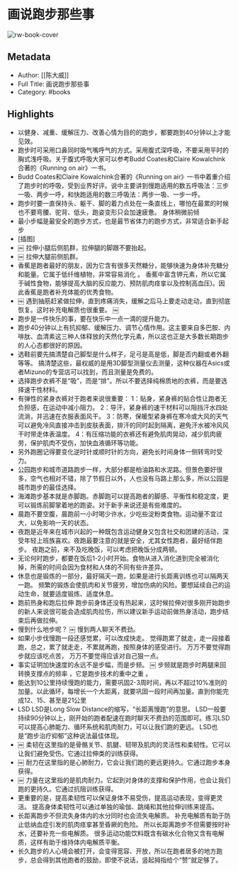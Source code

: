 # 画说跑步那些事

![rw-book-cover](https://cdn.weread.qq.com/weread/cover/49/YueWen_815559/s_YueWen_815559.jpg)

## Metadata
- Author: [[陈大威]]
- Full Title: 画说跑步那些事
- Category: #books

## Highlights
- 以健身、减重、缓解压力、改善心情为目的的跑步，都要跑到40分钟以上才能见效。
- 跑步时可采用口鼻同时吸气嘴呼气的方式。采用腹式深呼吸，不要采用平时的胸式浅呼吸。关于腹式呼吸大家可以参考Budd Coates和Claire Kowalchink合著的《Running on air》一书。
- Budd Coates和Claire Kowalchink合著的《Running on air》一书中着重介绍了跑步时的呼吸，受到业界好评。说中主要讲到慢跑适用的数五呼吸法：三步一吸、两步一呼，和快跑适用的数三呼吸法：两步一吸、一步一呼。
- 跑步时要一直保持头、躯干、脚的着力点处在一条直线上，哪怕在最累的时候也不要弯腰、驼背、低头，跑姿变形只会加速疲惫。
  身体稍微前倾
- 最小步幅是最安全的跑步方式，也是最节省体力的跑步方式，非常适合新手起步
- [插图]
- ￼
  拉伸小腿后侧肌群，拉伸腿的脚跟不要抬起。
- ￼
  拉伸大腿前侧肌群。
- 香蕉是跑者最好的朋友，因为它含有很多天然糖分，能够快速为身体补充糖分和能量。它属于低纤维植物，非常容易消化 。
  香蕉中富含钾元素，所以它属于碱性食物，能够提高大脑的反应能力、预防肌肉痉挛以及控制高血压)。因此香蕉是跑者补充体能的优秀食物。
- ￼
  遇到抽筋赶紧做拉伸，直到疼痛消失，缓解之后马上要走动走动，直到彻底恢复。这时补充电解质也很重要。
  ￼
- 跑步是一件快乐的事，要在快乐中一点一滴的提升能力。
- 跑步40分钟以上有抗抑郁、缓解压力、调节心情作用。这主要来自多巴胺、内啡肽、血清素这三种人体释放的天然化学元素，所以这也正是大多数长期跑步的人心态都很好的原因。
- 选鞋前要先搞清楚自己脚型是什么样子，足弓是高是低，脚是否内翻或者外翻等等。
  搞清楚这些，最权威的是用3D脚型测量仪去测量，这种仪器在Asics或者Mizuno的专营店可以找到，而且测量是免费的。
- 选择跑步衣裤不是“吸”，而是“排”。所以不要选择纯棉质地的衣裤，而是要选择速干性材料。
- 有弹性的紧身衣裤对于跑者来说很重要：
  1：贴身，紧身裤的贴合性让跑者无负担感，在运动中减小阻力。
  2：导汗，紧身裤的速干材料可以阻挡汗水四处流淌，并迅速在衣服表面风干。
  3：防寒，保暖型紧身裤在寒冷或大风的天气可以避免冷风直接冲击到皮肤表面，排汗的同时起到隔离，避免汗水被冷风风干时带走体表温度。
  4：有压缩功能的衣裤还有避免肌肉晃动，减少肌肉疲劳，保护肌肉不受伤，加快血液循环等功能。
- 另外跑圈记得要变化逆时针或顺时针的方向，避免长时间身体一侧转弯时受力。
- 公园跑步和城市道路跑步一样，大部分都是柏油路和水泥路。但景色要好很多，空气也相对不错，除了节假日以外，人也没有马路上那么多，所以公园是城市跑步的最佳选择。
- 海滩跑步基本就是赤脚跑。赤脚跑可以提高跑者的脚感、平衡性和稳定度，更可以锻炼前脚掌着地的跑姿。对于新手来说还是有些难度的。
- 晨跑不要空腹，晨跑前一小时喝少许水，少吃些淀粉类食物。运动量不宜过大，以免影响一天的状态。
- 夜跑是近年来在城市兴起的一种既包含运动健身又包含社交和团建的活动，深受年轻上班族喜欢。夜跑最要注意的就是安全，尤其女性跑者，最好结伴跑步。
  夜跑之前，来不及吃晚饭，可以考虑把晚饭分成两顿。
- 无论何时跑步，都要在饭后1-2小时开始。食物从进入消化道到完全被消化掉，所需的时间会因为食材和人体的不同有些许差异。
- 休息也是锻炼的一部分，最好隔天一跑，如果是进行长距离训练也可以隔两天一跑。
  频繁的锻炼会使肌肉和关节疲劳，增加伤病的风险。要想延续自己的运动生命，就要适度锻炼、适度休息。
- 跑前热身和跑后拉伸
  跑步前身体还没有热起来，这时候拉伸对很多刚开始跑步的新人来说很可能会造成肌肉拉伤，所以建议新手运动前做热身活动，跑步结束后再做拉伸。
- 慢到什么地步呢？
  ￼
  慢到两人聊天不费劲。
- 如果小步伐慢跑一段还感觉累，可以改成快走。
  觉得跑累了就走，走一段接着跑，总之，累了就走走，不累就再跑，按照身体的感受进行。
  万万不要觉得跑步就应该吃点苦，
  万万不要觉得应该对自己狠一点。
- 事实证明加快速度的永远不是步幅，而是步频。
  ￼
  步频就是跑步时两腿来回转换支撑点的频率 ，它是跑步技术的重中之重 。
- 能达到10公里持续慢跑的能力，需要巩固2-3周时间，再以不超过10%准则的加量。以此循环，每增长一个大距离，就要巩固一段时间再加量。直到你能完成12、15、甚至是21公里
- LSD
  LSD是Long Slow Distance的缩写，“长距离慢跑”的意思。
  LSD一般要持续90分钟以上，刚开始的跑者配速在跑时聊天不费劲的范围即可。练习LSD可以提高心肺能力、循环系统和肌肉耐力，可以让我们跑的更远。
  LSD也是“跑步治疗抑郁”这种说法最佳体现。
- ￼
  柔韧在这里指的是骨骼关节、肌腱、韧带及肌肉的灵活性和柔韧性。它可以让我们避免受伤。它通过拉伸类的训练获得。
- ￼
  耐力在这里指的是心肺耐力，它会让我们跑的更远更持久。它通过跑步本身获得。
- ￼
  力量在这里指的是肌肉耐力。它起到对身体的支撑和保护作用，也会让我们跑的更持久。它通过抗阻训练获得。
- 更重要的是，提高柔韧性可以保证身体不易受伤，提高运动表现，变得更灵活。
  提高身体柔韧性可以通过单独的瑜伽、跳绳和其他拉伸训练来提高。
- 长距离跑步不但流失身体内的水分同时也会流失电解质。
  补充电解质有助于防止低纳血症引发的肌肉痉挛甚至昏厥的危险。
  所以长距离跑步不但需要按时补水，还要补充一些电解质。
  很多运动功能饮料既含有碳水化合物又含有电解质，这样有助于维持体内电解质平衡。
- 长久跑步的人心境会被打开，会变得宽容、开放，所以在跑者居多的地方跑步，总会得到其他跑者的鼓励，即使不说话，竖起拇指给个“赞”就足够了。
